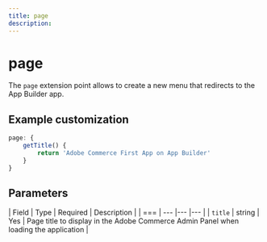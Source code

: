 ```yaml
---
title: page
description: 
---
```


# page

The `page` extension point allows to create a new menu that redirects to the App Builder app.

## Example customization

```javascript
page: {
    getTitle() {
        return 'Adobe Commerce First App on App Builder'
    }
}
```

## Parameters

| Field | Type | Required | Description |
| === | --- |--- |--- |
| `title` | string | Yes | Page title to display in the Adobe Commerce Admin Panel when loading the application |
